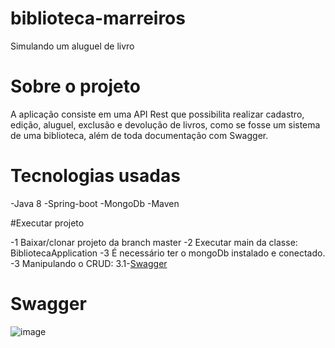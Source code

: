 # biblioteca-marreiros
Simulando um aluguel de livro

# Sobre o projeto
A aplicação consiste em uma API Rest que possibilita realizar cadastro, edição, aluguel, 
exclusão e devolução de livros, como se fosse um sistema de uma biblioteca,
além de toda documentação com Swagger.


# Tecnologias usadas

-Java 8
-Spring-boot
-MongoDb
-Maven

#Executar projeto

-1 Baixar/clonar projeto da branch master
-2 Executar main da classe: BibliotecaApplication
-3 É necessário ter o mongoDb instalado e conectado.
-3 Manipulando o CRUD:
   3.1-[Swagger ](http://localhost:8080/swagger-ui.html)

# Swagger
![image](https://user-images.githubusercontent.com/47301716/177018211-cb664956-aab0-40c7-b841-d4822710010f.png)

   
